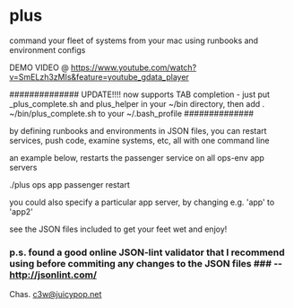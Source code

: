 plus
====

command your fleet of systems from your mac using runbooks and environment configs

DEMO VIDEO @ https://www.youtube.com/watch?v=SmELzh3zMIs&feature=youtube_gdata_player

##############
UPDATE!!!! now supports TAB completion - just put _plus_complete.sh and plus_helper in your ~/bin directory, then add . ~/bin/plus_complete.sh to your ~/.bash_profile
##############

by defining runbooks and environments in JSON files, you can restart services, push code, examine systems, etc, all with one command line

an example below, restarts the passenger service on all ops-env app servers

./plus ops app passenger restart

you could also specify a particular app server, by changing e.g. 'app' to 'app2'

see the JSON files included to get your feet wet and enjoy!


### p.s. found a good online JSON-lint validator that I recommend using before commiting any changes to the JSON files ### -- http://jsonlint.com/

Chas. <c3w@juicypop.net>
